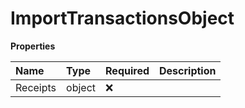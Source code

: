 # ImportTransactionsObject

**Properties**

| Name     | Type   | Required | Description |
| :------- | :----- | :------- | :---------- |
| Receipts | object | ❌       |             |

<!-- This file was generated by liblab | https://liblab.com/ -->

